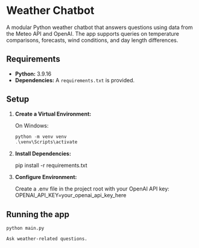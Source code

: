 # Weather Chatbot

A modular Python weather chatbot that answers questions using data from the Meteo API and OpenAI. The app supports queries on temperature comparisons, forecasts, wind conditions, and day length differences.

## Requirements

- **Python:** 3.9.16
- **Dependencies:**
A `requirements.txt` is provided. 

## Setup

1. **Create a Virtual Environment:**

   On Windows:
   ```powershell
   python -m venv venv
   .\venv\Scripts\activate

2. **Install Dependencies:**

    pip install -r requirements.txt

3. **Configure Environment:**

    Create a .env file in the project root with your OpenAI API key:
    OPENAI_API_KEY=your_openai_api_key_here

## Running the app

    python main.py

    Ask weather-related questions.